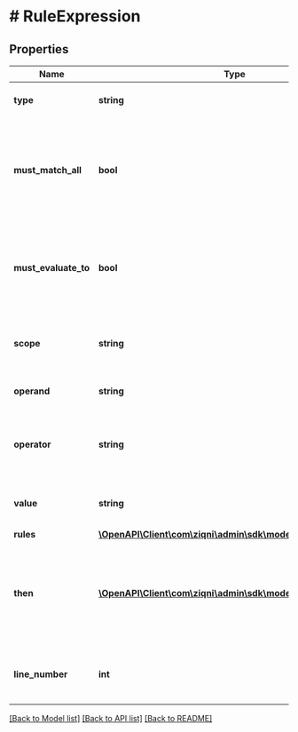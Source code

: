 # # RuleExpression

## Properties

Name | Type | Description | Notes
------------ | ------------- | ------------- | -------------
**type** | **string** | condition or expression or routine |
**must_match_all** | **bool** | All expressions in the condition must either evaluate to TRUE or FALSE if set to TRUE | [optional]
**must_evaluate_to** | **bool** | All the expressions of this condition must either evaluate to TRUE or FALSE | [optional]
**scope** | **string** | The scope of the operand used in the expression | [optional]
**operand** | **string** | The operand for the rule. | [optional]
**operator** | **string** | [ *.* ] or [ .* ] or [ &#x3D;&#x3D; ] or [ &gt; ] or [ &gt;&#x3D; ] or [ &lt;&#x3D;]  or [ &lt; ] or [ &lt;&gt; ] | [optional]
**value** | **string** | The value associated with the expression | [optional]
**rules** | [**\OpenAPI\Client\com\ziqni\admin\sdk\model\RuleExpression[]**](RuleExpression.md) |  | [optional]
**then** | [**\OpenAPI\Client\com\ziqni\admin\sdk\model\RuleRoutine[]**](RuleRoutine.md) | The routine to run when all the conditions have evaluted to the required level | [optional]
**line_number** | **int** | The order the rules have to be executed in. | [optional]

[[Back to Model list]](../../README.md#models) [[Back to API list]](../../README.md#endpoints) [[Back to README]](../../README.md)
